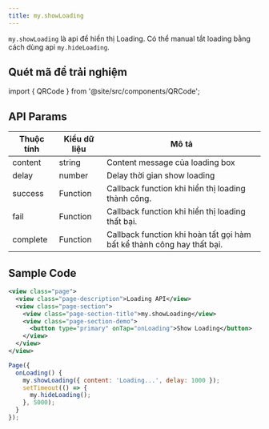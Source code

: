 ```yaml
---
title: my.showLoading
---
```


`my.showLoading` là api để hiển thị Loading. Có thể manual tắt loading bằng cách dùng api `my.hideLoading`.

## Quét mã để trải nghiệm

import { QRCode } from '@site/src/components/QRCode';

<QRCode page="pages/api/loading/index" />

## API Params

| Thuộc tính | Kiểu dữ liệu |  Mô tả                             |
| ---------- | ------------ | --------------------------------- |
| content    | string       | Content message của loading box   |
| delay      | number       | Delay thời gian show loading      |
| success    | Function     | Callback function khi hiển thị loading thành công. |
| fail       | Function     | Callback function khi hiển thị loading thất bại.    |
| complete   | Function     | Callback function khi hoàn tất gọi hàm bất kể thành công hay thất bại. |

## Sample Code

```xml title=index.txml
<view class="page">
  <view class="page-description">Loading API</view>
  <view class="page-section">
    <view class="page-section-title">my.showLoading</view>
    <view class="page-section-demo">
      <button type="primary" onTap="onLoading">Show Loading</button>
    </view>
  </view>
</view>
```

```js title=index.js
Page({
  onLoading() {
    my.showLoading({ content: 'Loading...', delay: 1000 });
    setTimeout(() => {
      my.hideLoading();
    }, 5000);
  }
});
```


